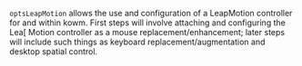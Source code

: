 `optsLeapMotion` allows the use and configuration of a LeapMotion controller for and within kowm. First steps will involve attaching and configuring the Lea[ Motion controller as a mouse replacement/enhancement; later steps will include such things as keyboard replacement/augmentation and desktop spatial control.